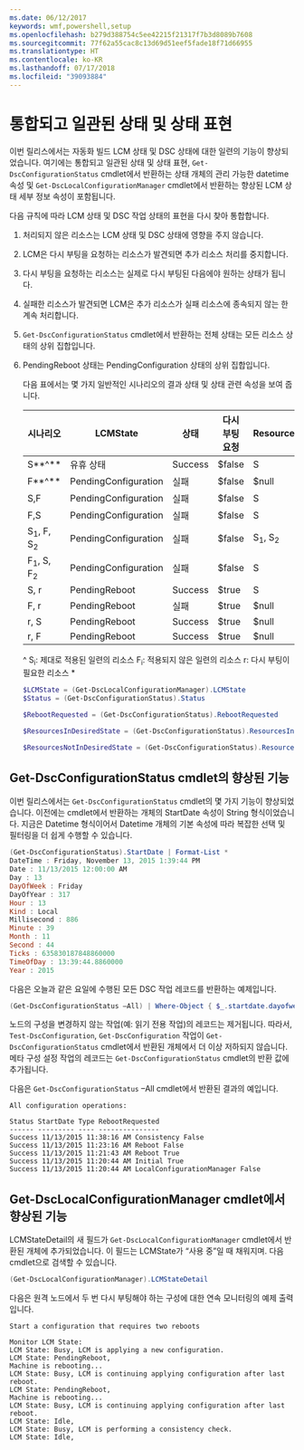 ```yaml
---
ms.date: 06/12/2017
keywords: wmf,powershell,setup
ms.openlocfilehash: b279d388754c5ee42215f21317f7b3d8089b7608
ms.sourcegitcommit: 77f62a55cac8c13d69d51eef5fade18f71d66955
ms.translationtype: HT
ms.contentlocale: ko-KR
ms.lasthandoff: 07/17/2018
ms.locfileid: "39093884"
---
```

# <a name="unified-and-consistent-state-and-status-representation"></a>통합되고 일관된 상태 및 상태 표현

이번 릴리스에서는 자동화 빌드 LCM 상태 및 DSC 상태에 대한 일련의 기능이 향상되었습니다. 여기에는 통합되고 일관된 상태 및 상태 표현, `Get-DscConfigurationStatus` cmdlet에서 반환하는 상태 개체의 관리 가능한 datetime 속성 및 `Get-DscLocalConfigurationManager` cmdlet에서 반환하는 향상된 LCM 상태 세부 정보 속성이 포함됩니다.

다음 규칙에 따라 LCM 상태 및 DSC 작업 상태의 표현을 다시 찾아 통합합니다.

1. 처리되지 않은 리소스는 LCM 상태 및 DSC 상태에 영향을 주지 않습니다.
1. LCM은 다시 부팅을 요청하는 리소스가 발견되면 추가 리소스 처리를 중지합니다.
1. 다시 부팅을 요청하는 리소스는 실제로 다시 부팅된 다음에야 원하는 상태가 됩니다.
1. 실패한 리소스가 발견되면 LCM은 추가 리소스가 실패 리소스에 종속되지 않는 한 계속 처리합니다.
1. `Get-DscConfigurationStatus` cmdlet에서 반환하는 전체 상태는 모든 리소스 상태의 상위 집합입니다.
1. PendingReboot 상태는 PendingConfiguration 상태의 상위 집합입니다.

   다음 표에서는 몇 가지 일반적인 시나리오의 결과 상태 및 상태 관련 속성을 보여 줍니다.

   | 시나리오                    | LCMState       | 상태 | 다시 부팅 요청  | ResourcesInDesiredState  | ResourcesNotInDesiredState |
   |---------------------------------|----------------------|------------|---------------|------------------------------|--------------------------------|
   | S**^**                          | 유휴 상태                 | Success    | $false        | S                            | $null                          |
   | F**^**                          | PendingConfiguration | 실패    | $false        | $null                        | F                              |
   | S,F                             | PendingConfiguration | 실패    | $false        | S                            | F                              |
   | F,S                             | PendingConfiguration | 실패    | $false        | S                            | F                              |
   | S<sub>1</sub>, F, S<sub>2</sub> | PendingConfiguration | 실패    | $false        | S<sub>1</sub>, S<sub>2</sub> | F                              |
   | F<sub>1</sub>, S, F<sub>2</sub> | PendingConfiguration | 실패    | $false        | S                            | F<sub>1</sub>, F<sub>2</sub>   |
   | S, r                            | PendingReboot        | Success    | $true         | S                            | r                              |
   | F, r                            | PendingReboot        | 실패    | $true         | $null                        | F, r                           |
   | r, S                            | PendingReboot        | Success    | $true         | $null                        | r                              |
   | r, F                            | PendingReboot        | Success    | $true         | $null                        | r                              |

   ^
   S<sub>i</sub>: 제대로 적용된 일련의 리소스 F<sub>i</sub>: 적용되지 않은 일련의 리소스 r: 다시 부팅이 필요한 리소스 \*

   ```powershell
   $LCMState = (Get-DscLocalConfigurationManager).LCMState
   $Status = (Get-DscConfigurationStatus).Status

   $RebootRequested = (Get-DscConfigurationStatus).RebootRequested

   $ResourcesInDesiredState = (Get-DscConfigurationStatus).ResourcesInDesiredState

   $ResourcesNotInDesiredState = (Get-DscConfigurationStatus).ResourcesNotInDesiredState
   ```

## <a name="enhancement-in-get-dscconfigurationstatus-cmdlet"></a>Get-DscConfigurationStatus cmdlet의 향상된 기능

이번 릴리스에서는 `Get-DscConfigurationStatus` cmdlet의 몇 가지 기능이 향상되었습니다. 이전에는 cmdlet에서 반환하는 개체의 StartDate 속성이 String 형식이었습니다. 지금은 Datetime 형식이어서 Datetime 개체의 기본 속성에 따라 복잡한 선택 및 필터링을 더 쉽게 수행할 수 있습니다.

```powershell
(Get-DscConfigurationStatus).StartDate | Format-List *
DateTime : Friday, November 13, 2015 1:39:44 PM
Date : 11/13/2015 12:00:00 AM
Day : 13
DayOfWeek : Friday
DayOfYear : 317
Hour : 13
Kind : Local
Millisecond : 886
Minute : 39
Month : 11
Second : 44
Ticks : 635830187848860000
TimeOfDay : 13:39:44.8860000
Year : 2015
```

다음은 오늘과 같은 요일에 수행된 모든 DSC 작업 레코드를 반환하는 예제입니다.

```powershell
(Get-DscConfigurationStatus –All) | Where-Object { $_.startdate.dayofweek -eq (Get-Date).DayOfWeek }
```

노드의 구성을 변경하지 않는 작업(예: 읽기 전용 작업)의 레코드는 제거됩니다. 따라서, `Test-DscConfiguration`, `Get-DscConfiguration` 작업이 `Get-DscConfigurationStatus` cmdlet에서 반환된 개체에서 더 이상 저하되지 않습니다.
메타 구성 설정 작업의 레코드는 `Get-DscConfigurationStatus` cmdlet의 반환 값에 추가됩니다.

다음은 `Get-DscConfigurationStatus` –All cmdlet에서 반환된 결과의 예입니다.

```output
All configuration operations:

Status StartDate Type RebootRequested
------ --------- ---- ---------------
Success 11/13/2015 11:38:16 AM Consistency False
Success 11/13/2015 11:23:16 AM Reboot False
Success 11/13/2015 11:21:43 AM Reboot True
Success 11/13/2015 11:20:44 AM Initial True
Success 11/13/2015 11:20:44 AM LocalConfigurationManager False
```

## <a name="enhancement-in-get-dsclocalconfigurationmanager-cmdlet"></a>Get-DscLocalConfigurationManager cmdlet에서 향상된 기능

LCMStateDetail의 새 필드가 `Get-DscLocalConfigurationManager` cmdlet에서 반환된 개체에 추가되었습니다. 이 필드는 LCMState가 “사용 중”일 때 채워지며. 다음 cmdlet으로 검색할 수 있습니다.

```powershell
(Get-DscLocalConfigurationManager).LCMStateDetail
```

다음은 원격 노드에서 두 번 다시 부팅해야 하는 구성에 대한 연속 모니터링의 예제 출력입니다.

```output
Start a configuration that requires two reboots

Monitor LCM State:
LCM State: Busy, LCM is applying a new configuration.
LCM State: PendingReboot,
Machine is rebooting...
LCM State: Busy, LCM is continuing applying configuration after last reboot.
LCM State: PendingReboot,
Machine is rebooting...
LCM State: Busy, LCM is continuing applying configuration after last reboot.
LCM State: Idle,
LCM State: Busy, LCM is performing a consistency check.
LCM State: Idle,
```